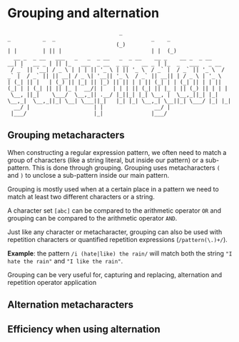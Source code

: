 # Grouping and alternation

```
                                   _                                   _          _  _                              _    _               
                                  (_)                                 | |        | || |                            | |  (_)              
  __ _  _ __   ___   _   _  _ __   _  _ __    __ _    __ _  _ __    __| |   __ _ | || |_   ___  _ __  _ __    __ _ | |_  _   ___   _ __  
 / _` || '__| / _ \ | | | || '_ \ | || '_ \  / _` |  / _` || '_ \  / _` |  / _` || || __| / _ \| '__|| '_ \  / _` || __|| | / _ \ | '_ \ 
| (_| || |   | (_) || |_| || |_) || || | | || (_| | | (_| || | | || (_| | | (_| || || |_ |  __/| |   | | | || (_| || |_ | || (_) || | | |
 \__, ||_|    \___/  \__,_|| .__/ |_||_| |_| \__, |  \__,_||_| |_| \__,_|  \__,_||_| \__| \___||_|   |_| |_| \__,_| \__||_| \___/ |_| |_|
  __/ |                    | |                __/ |                                                                                      
 |___/                     |_|               |___/                                                                                       

```

## Grouping metacharacters

When constructing a regular expression pattern, we often need to match a group of characters (like a string literal, but inside our pattern) or a sub-pattern. This is done through grouping. Grouping uses metacharacters `(` and `)` to unclose a sub-pattern inside our main pattern.

Grouping is mostly used when at a certain place in a pattern we need to match at least two different characters or a string.

A character set `[abc]` can be compared to the arithmetic operator `OR` and grouping can be compared to the arithmetic operator `AND`.

Just like any character or metacharacter, grouping can also be used with repetition characters or quantified repetition expressions (`/pattern(\.)+/`).

**Example**: the pattern `/i (hate|like) the rain/` will match both the string `"I hate the rain"` and `"I like the rain"`.

Grouping can be very useful for, capturing and  replacing, alternation and repetition operator application

## Alternation metacharacters



## Efficiency when using alternation
